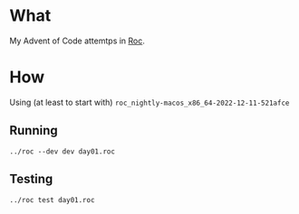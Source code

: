 # What

My Advent of Code attemtps in [Roc](https://www.roc-lang.org/).

# How
Using (at least to start with) `roc_nightly-macos_x86_64-2022-12-11-521afce`

## Running

```
../roc --dev dev day01.roc
```

## Testing

```
../roc test day01.roc
```

